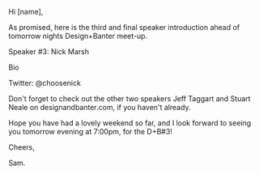 Hi [name],

As promised, here is the third and final speaker introduction ahead of tomorrow nights Design+Banter meet-up.

Speaker #3: Nick Marsh

Bio

Twitter: @choosenick

Don't forget to check out the other two speakers Jeff Taggart and Stuart Neale on designandbanter.com, if you haven't already.

Hope you have had a lovely weekend so far, and I look forward to seeing you tomorrow evening at 7:00pm, for the D+B#3!

Cheers,

Sam.